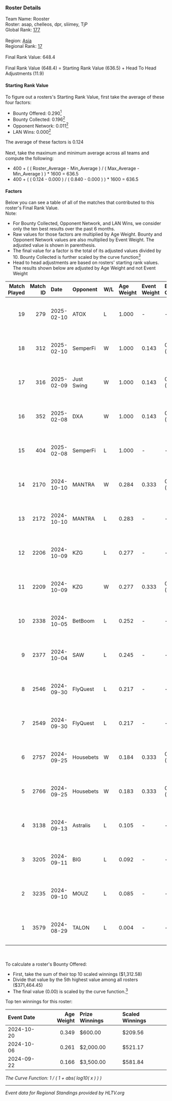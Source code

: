 ### Roster Details<br />
Team Name: Rooster<br />
Roster: asap, chelleos, dpr, sliimey, TjP<br />
Global Rank: [177](../../standings_global_2025_02_24.md)<br />
<br />
Region: [Asia]( ../../standings_asia_2025_02_24.md)<br />
Regional Rank: [17]( ../../standings_asia_2025_02_24.md)<br />
<br />
Final Rank Value:  648.4<br />
<br />
Final Rank Value (648.4) = Starting Rank Value (636.5) + Head To Head Adjustments (11.9)<br />

#### Starting Rank Value<br />
To figure out a rosters's Starting Rank Value, first take the average of these four factors:<br />
- Bounty Offered: 0.290[<sup>1</sup>](#table2)
- Bounty Collected: 0.196[<sup>2</sup>](#table1)
- Opponent Network: 0.011[<sup>2</sup>](#table1)
- LAN Wins: 0.000[<sup>2</sup>](#table1)

The average of these factors is 0.124<br />
<br />
Next, take the maximum and minimum average across all teams and compute the following:<br />
- 400 + ( ( Roster_Average - Min_Average ) / ( Max_Average - Min_Average ) ) * 1600 = 636.5
- 400 + ( ( 0.124 - 0.000 ) / ( 0.840 - 0.000 ) ) * 1600 = 636.5


#### Factors<br />
Below you can see a table of all of the matches that contributed to this roster's Final Rank Value.<br />
Note:<br />

- For Bounty Collected, Opponent Network, and LAN Wins, we consider only the ten best results over the past 6 months.
- Raw values for those factors are multiplied by Age Weight. Bounty and Opponent Network values are also multiplied by Event Weight. The adjusted value is shown in parenthesis.
- The final value for a factor is the total of its adjusted values divided by 10. Bounty Collected is further scaled by the curve function[<sup>3</sup>](#curveFunction)
- Head to head adjustments are based on rosters' starting rank values. The results shown below are adjusted by Age Weight and not Event Weight
<span id="table1"></span><br />


| Match Played | Match ID | Date       | Opponent   | W/L | Age Weight | Event Weight | Bounty Collected | Opponent Network | LAN Wins  | H2H Adj. | Roster                               |
| -: | -: | :- | :- | :- | :- | :- | :- | :- | :- | -: | :- |
|           19 |      279 | 2025-02-10 | ATOX       | L   | 1.000      | -            | -                | -                | -         |    -3.60 | asap, chelleos, dpr, sliimey, TjP    |
|           18 |      312 | 2025-02-10 | SemperFi   | W   | 1.000      | 0.143        | 0.000 (0.000)    | 0.283 (0.040)    | 0 (0.000) |    11.66 | asap, chelleos, dpr, sliimey, TjP    |
|           17 |      316 | 2025-02-09 | Just Swing | W   | 1.000      | 0.143        | 0.004 (0.001)    | 0.199 (0.028)    | 0 (0.000) |    16.63 | asap, chelleos, dpr, sliimey, TjP    |
|           16 |      352 | 2025-02-08 | DXA        | W   | 1.000      | 0.143        | 0.000 (0.000)    | 0.000 (0.000)    | 0 (0.000) |     6.83 | asap, chelleos, dpr, sliimey, TjP    |
|           15 |      404 | 2025-02-08 | SemperFi   | L   | 1.000      | -            | -                | -                | -         |   -20.09 | asap, chelleos, dpr, sliimey, TjP    |
|           14 |     2170 | 2024-10-10 | MANTRA     | W   | 0.284      | 0.333        | 0.000 (0.000)    | 0.087 (0.008)    | 0 (0.000) |     3.86 | asap, chelleos, Rackem, sliimey, TjP |
|           13 |     2172 | 2024-10-10 | MANTRA     | L   | 0.283      | -            | -                | -                | -         |    -5.16 | asap, chelleos, Rackem, sliimey, TjP |
|           12 |     2206 | 2024-10-09 | KZG        | L   | 0.277      | -            | -                | -                | -         |    -4.89 | asap, chelleos, Rackem, sliimey, TjP |
|           11 |     2209 | 2024-10-09 | KZG        | W   | 0.277      | 0.333        | 0.001 (0.000)    | 0.096 (0.009)    | 0 (0.000) |     3.89 | asap, chelleos, Rackem, sliimey, TjP |
|           10 |     2338 | 2024-10-05 | BetBoom    | L   | 0.252      | -            | -                | -                | -         |    -1.01 | asap, chelleos, jhd, sliimey, TjP    |
|            9 |     2377 | 2024-10-04 | SAW        | L   | 0.245      | -            | -                | -                | -         |    -0.17 | asap, chelleos, jhd, sliimey, TjP    |
|            8 |     2546 | 2024-09-30 | FlyQuest   | L   | 0.217      | -            | -                | -                | -         |    -0.66 | asap, chelleos, Rackem, sliimey, TjP |
|            7 |     2549 | 2024-09-30 | FlyQuest   | L   | 0.217      | -            | -                | -                | -         |    -0.66 | asap, chelleos, Rackem, sliimey, TjP |
|            6 |     2757 | 2024-09-25 | Housebets  | W   | 0.184      | 0.333        | 0.001 (0.000)    | 0.163 (0.010)    | 0 (0.000) |     2.68 | asap, chelleos, Rackem, sliimey, TjP |
|            5 |     2766 | 2024-09-25 | Housebets  | W   | 0.183      | 0.333        | 0.001 (0.000)    | 0.163 (0.010)    | 0 (0.000) |     2.72 | asap, chelleos, Rackem, sliimey, TjP |
|            4 |     3138 | 2024-09-13 | Astralis   | L   | 0.105      | -            | -                | -                | -         |    -0.01 | asap, chelleos, dangeR, sliimey, TjP |
|            3 |     3205 | 2024-09-11 | BIG        | L   | 0.092      | -            | -                | -                | -         |    -0.04 | asap, chelleos, dangeR, sliimey, TjP |
|            2 |     3235 | 2024-09-10 | MOUZ       | L   | 0.085      | -            | -                | -                | -         |    -0.00 | asap, chelleos, dangeR, sliimey, TjP |
|            1 |     3579 | 2024-08-29 | TALON      | L   | 0.004      | -            | -                | -                | -         |    -0.07 | asap, chelleos, dangeR, sliimey, TjP |

<br />
<span id="table2"></span><br />
To calculate a roster's Bounty Offered:<br />

- First, take the sum of their top 10 scaled winnings ($1,312.58)
- Divide that value by the 5th highest value among all rosters ($371,464.45)
- The final value (0.00) is scaled by the curve function.[<sup>3</sup>](#curveFunction)

Top ten winnings for this roster:<br />

| Event Date | Age Weight | Prize Winnings | Scaled Winnings |
| :- | -: | :- | :- |
| 2024-10-20 |      0.349 | $600.00        | $209.56         |
| 2024-10-06 |      0.261 | $2,000.00      | $521.17         |
| 2024-09-22 |      0.166 | $3,500.00      | $581.84         |


<span id="curveFunction"></span>_The Curve Function: 1 / ( 1 + abs( log10( x ) ) )_<br />

---
_Event data for Regional Standings provided by HLTV.org_<br />
